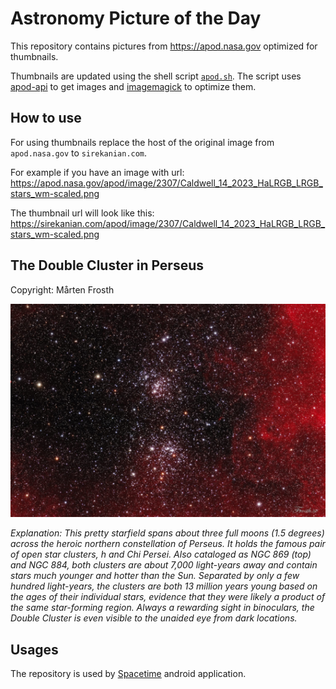 # Astronomy Picture of the Day

This repository contains pictures from https://apod.nasa.gov optimized for thumbnails.

Thumbnails are updated using the shell script [`apod.sh`](apod.sh). The script
uses [apod-api](https://github.com/nasa/apod-api) to get images and [imagemagick](https://imagemagick.org) to
optimize them.

## How to use

For using thumbnails replace the host of the original image from `apod.nasa.gov` to `sirekanian.com`.

For example if you have an image with url:<br>
https://apod.nasa.gov/apod/image/2307/Caldwell_14_2023_HaLRGB_LRGB_stars_wm-scaled.png

The thumbnail url will look like this:<br>
https://sirekanian.com/apod/image/2307/Caldwell_14_2023_HaLRGB_LRGB_stars_wm-scaled.png

## The Double Cluster in Perseus

Copyright: Mårten Frosth

[![the picture of the day][1]][2]

_Explanation: This pretty starfield spans about three full moons (1.5 degrees) across the heroic northern constellation of Perseus. It holds the famous pair of open star clusters, h and Chi Persei. Also cataloged as NGC 869 (top) and NGC 884, both clusters are about 7,000 light-years away and contain stars much younger and hotter than the Sun.  Separated by only a few hundred light-years, the clusters are both 13 million years young based on the ages of their individual stars, evidence that they were likely a product of the same star-forming region. Always a rewarding sight in binoculars, the Double Cluster is even visible to the unaided eye from dark locations._

## Usages

The repository is used by [Spacetime][3] android application.

[1]: image/2307/Caldwell_14_2023_HaLRGB_LRGB_stars_wm-scaled.png

[2]: https://apod.nasa.gov/apod/image/2307/Caldwell_14_2023_HaLRGB_LRGB_stars_wm-scaled.png

[3]: https://github.com/sirekanian/spacetime
